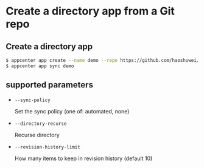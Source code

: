 # Create a directory app from a Git repo

## Create a directory app
```bash
$ appcenter app create --name demo --repo https://github.com/haoshuwei/appcenter-samples.git --revision latest --path examples/demo --dest-namespace default --dest-server https://kubernetes.default.svc
$ appcenter app sync demo
```

## supported parameters

- `--sync-policy`

    Set the sync policy (one of: automated, none)

- `--directory-recurse`

    Recurse directory
    
- `--revision-history-limit`

    How many items to keep in revision history (default 10)